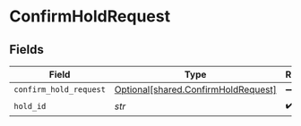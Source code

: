 # ConfirmHoldRequest


## Fields

| Field                                                                            | Type                                                                             | Required                                                                         | Description                                                                      |
| -------------------------------------------------------------------------------- | -------------------------------------------------------------------------------- | -------------------------------------------------------------------------------- | -------------------------------------------------------------------------------- |
| `confirm_hold_request`                                                           | [Optional[shared.ConfirmHoldRequest]](../../models/shared/confirmholdrequest.md) | :heavy_minus_sign:                                                               | N/A                                                                              |
| `hold_id`                                                                        | *str*                                                                            | :heavy_check_mark:                                                               | N/A                                                                              |